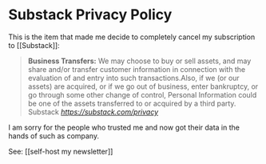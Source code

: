 # Substack Privacy Policy
This is the item that made me decide to completely cancel my subscription to [[Substack]]:

<blockquote class="quoteback" darkmode="" data-title="Privacy%20Policy" data-author="Substack" cite="https://substack.com/privacy">
<strong>Business Transfers:</strong> We may choose to buy or sell assets, and may share and/or transfer customer information in connection with the evaluation of and entry into such transactions.Also, if we (or our assets) are acquired, or if we go out of business, enter bankruptcy, or go through some other change of control, Personal Information could be one of the assets transferred to or acquired by a third party.
<footer>Substack <cite><a href="https://substack.com/privacy">https://substack.com/privacy</a></cite></footer>
</blockquote>
<script note="" src="https://cdn.jsdelivr.net/gh/Blogger-Peer-Review/quotebacks@1/quoteback.js"></script>

I am sorry for the people who trusted me and now got their data in the hands of such as company. 

See: [[self-host my newsletter]]